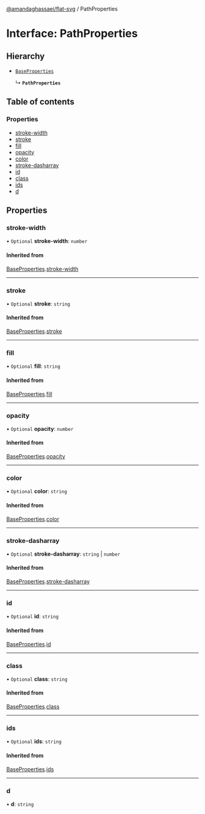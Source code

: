 [@amandaghassaei/flat-svg](../README.md) / PathProperties

# Interface: PathProperties

## Hierarchy

- [`BaseProperties`](BaseProperties.md)

  ↳ **`PathProperties`**

## Table of contents

### Properties

- [stroke-width](PathProperties.md#stroke-width)
- [stroke](PathProperties.md#stroke)
- [fill](PathProperties.md#fill)
- [opacity](PathProperties.md#opacity)
- [color](PathProperties.md#color)
- [stroke-dasharray](PathProperties.md#stroke-dasharray)
- [id](PathProperties.md#id)
- [class](PathProperties.md#class)
- [ids](PathProperties.md#ids)
- [d](PathProperties.md#d)

## Properties

### stroke-width

• `Optional` **stroke-width**: `number`

#### Inherited from

[BaseProperties](BaseProperties.md).[stroke-width](BaseProperties.md#stroke-width)

___

### stroke

• `Optional` **stroke**: `string`

#### Inherited from

[BaseProperties](BaseProperties.md).[stroke](BaseProperties.md#stroke)

___

### fill

• `Optional` **fill**: `string`

#### Inherited from

[BaseProperties](BaseProperties.md).[fill](BaseProperties.md#fill)

___

### opacity

• `Optional` **opacity**: `number`

#### Inherited from

[BaseProperties](BaseProperties.md).[opacity](BaseProperties.md#opacity)

___

### color

• `Optional` **color**: `string`

#### Inherited from

[BaseProperties](BaseProperties.md).[color](BaseProperties.md#color)

___

### stroke-dasharray

• `Optional` **stroke-dasharray**: `string` \| `number`

#### Inherited from

[BaseProperties](BaseProperties.md).[stroke-dasharray](BaseProperties.md#stroke-dasharray)

___

### id

• `Optional` **id**: `string`

#### Inherited from

[BaseProperties](BaseProperties.md).[id](BaseProperties.md#id)

___

### class

• `Optional` **class**: `string`

#### Inherited from

[BaseProperties](BaseProperties.md).[class](BaseProperties.md#class)

___

### ids

• `Optional` **ids**: `string`

#### Inherited from

[BaseProperties](BaseProperties.md).[ids](BaseProperties.md#ids)

___

### d

• **d**: `string`
